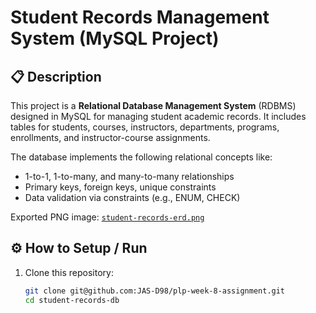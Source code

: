 # Student Records Management System (MySQL Project)

## 📋 Description

This project is a **Relational Database Management System** (RDBMS) designed in MySQL for managing student academic records. It includes tables for students, courses, instructors, departments, programs, enrollments, and instructor-course assignments.

The database implements the following relational concepts like:
- 1-to-1, 1-to-many, and many-to-many relationships
- Primary keys, foreign keys, unique constraints
- Data validation via constraints (e.g., ENUM, CHECK)

Exported PNG image: [`student-records-erd.png`](./Students%20Records%20ERD.png)

## ⚙️ How to Setup / Run

1. Clone this repository:
   ```bash
   git clone git@github.com:JAS-D98/plp-week-8-assignment.git
   cd student-records-db
